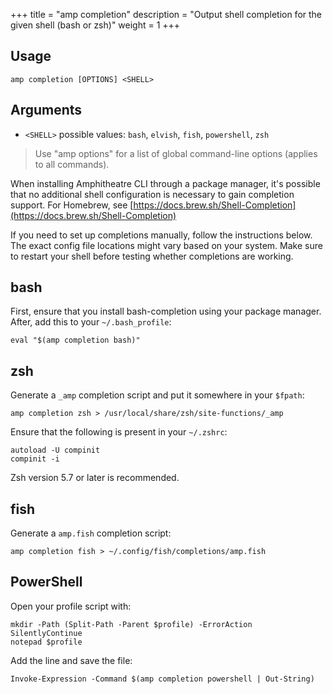 +++
title = "amp completion"
description = "Output shell completion for the given shell (bash or zsh)"
weight = 1
+++

## Usage
```
amp completion [OPTIONS] <SHELL>
```

## Arguments

* `<SHELL>`  possible values: `bash`, `elvish`, `fish`, `powershell`, `zsh`

> Use "amp options" for a list of global command-line options (applies to all commands).

When installing Amphitheatre CLI through a package manager, it's possible that no
additional shell configuration is necessary to gain completion support. For
Homebrew, see [https://docs.brew.sh/Shell-Completion](https://docs.brew.sh/Shell-Completion)

If you need to set up completions manually, follow the instructions below. The
exact config file locations might vary based on your system. Make sure to
restart your shell before testing whether completions are working.

## bash

First, ensure that you install bash-completion using your package manager.
After, add this to your `~/.bash_profile`:

```
eval "$(amp completion bash)"
```

## zsh

Generate a `_amp` completion script and put it somewhere in your `$fpath`:

```
amp completion zsh > /usr/local/share/zsh/site-functions/_amp
```

Ensure that the following is present in your `~/.zshrc`:

```
autoload -U compinit
compinit -i
```

Zsh version 5.7 or later is recommended.

## fish

Generate a `amp.fish` completion script:

```
amp completion fish > ~/.config/fish/completions/amp.fish
```

## PowerShell

Open your profile script with:

```
mkdir -Path (Split-Path -Parent $profile) -ErrorAction SilentlyContinue
notepad $profile
```

Add the line and save the file:

```
Invoke-Expression -Command $(amp completion powershell | Out-String)
```
